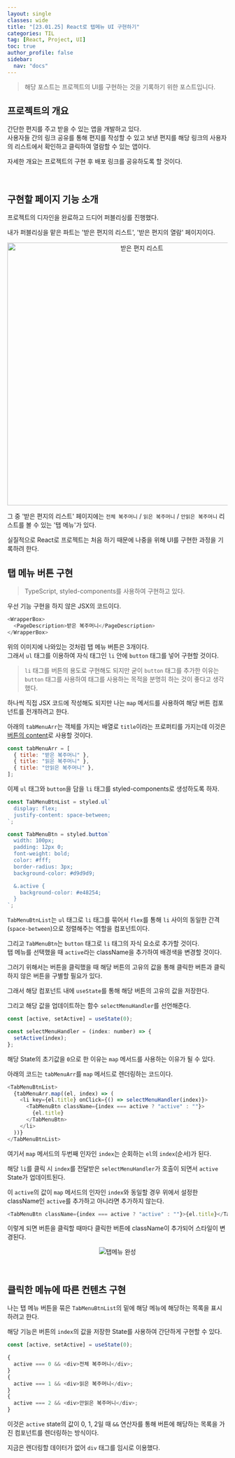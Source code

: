 ```yaml
---
layout: single
classes: wide
title: "[23.01.25] React로 탭메뉴 UI 구현하기"
categories: TIL
tag: [React, Project, UI]
toc: true
author_profile: false
sidebar:
  nav: "docs"
---
```


> 해당 포스트는 프로젝트의 UI를 구현하는 것을 기록하기 위한 포스트입니다.

## 프로젝트의 개요

간단한 편지를 주고 받을 수 있는 앱을 개발하고 있다. <br/>
사용자들 간의 링크 공유를 통해 편지를 작성할 수 있고 보낸 편지를 해당 링크의 사용자의 리스트에서 확인하고 클릭하여 열람할 수 있는 앱이다.

자세한 개요는 프로젝트의 구현 후 배포 링크를 공유하도록 할 것이다.

<br/>

## 구현할 페이지 기능 소개

프로젝트의 디자인을 완료하고 드디어 퍼블리싱를 진행했다.

내가 퍼블리싱을 맡은 파트는 '받은 편지의 리스트', '받은 편지의 열람' 페이지이다.

<p align="center">
<img height="600" src="https://user-images.githubusercontent.com/96808980/214553662-900efca3-97c0-4df2-a456-d18d6fd8cfdf.png" alt="받은 편지 리스트"/>
</p>

그 중 '받은 편지의 리스트' 페이지에는 `전체 복주머니` / `읽은 복주머니` / `안읽은 복주머니` 리스트를 볼 수 있는 '탭 메뉴'가 있다.

실질적으로 React로 프로젝트는 처음 하기 때문에 나중을 위해 UI를 구현한 과정을 기록하려 한다.

## 탭 메뉴 버튼 구현

> TypeScript, styled-components를 사용하여 구현하고 있다.

우선 기능 구현을 하지 않은 JSX의 코드이다.

```js
<WrapperBox>
  <PageDescription>받은 복주머니</PageDescription>
</WrapperBox>
```

위의 이미지에 나와있는 것처럼 탭 메뉴 버튼은 3개이다.<br/>
그래서 `ul` 태그를 이용하여 자식 태그인 `li` 안에 `button` 태그를 넣어 구현할 것이다.

> `li` 태그를 버튼의 용도로 구현해도 되지만 굳이 `button` 태그를 추가한 이유는 `button` 태그를 사용하여 태그를 사용하는 목적을 분명히 하는 것이 좋다고 생각했다.

하나씩 직접 JSX 코드에 작성해도 되지만 나는 `map` 메서드를 사용하여 해당 버튼 컴포넌트를 전개하려고 한다.

아래의 `tabMenuArr`는 객체를 가지는 배열로 `title`이라는 프로퍼티를 가지는데 이것은 <u>버튼의 content</u>로 사용할 것이다.

```js
const tabMenuArr = [
  { title: "받은 복주머니" },
  { title: "읽은 복주머니" },
  { title: "안읽은 복주머니" },
];
```

이제 `ul` 태그와 `button`을 담을 `li` 태그를 styled-components로 생성하도록 하자.

```js
const TabMenuBtnList = styled.ul`
  display: flex;
  justify-content: space-between;
`;

const TabMenuBtn = styled.button`
  width: 100px;
  padding: 12px 0;
  font-weight: bold;
  color: #fff;
  border-radius: 3px;
  background-color: #d9d9d9;

  &.active {
    background-color: #e48254;
  }
`;
```

`TabMenuBtnList`는 `ul` 태그로 `li` 태그를 묶어서 `flex`를 통해 `li` 사이의 동일한 간격(`space-between`)으로 정렬해주는 역할을 컴포넌트이다.

그리고 `TabMenuBtn`는 `button` 태그로 `li` 태그의 자식 요소로 추가할 것이다.<br/>
탭 메뉴를 선택했을 때 `active`라는 className을 추가하여 배경색을 변경할 것이다.

그러기 위해서는 버튼을 클릭했을 때 해당 버튼의 고유의 값을 통해 클릭한 버튼과 클릭하지 않은 버튼을 구별할 필요가 있다.

그래서 해당 컴포넌트 내에 `useState`를 통해 해당 버튼의 고유의 값을 저장한다.

그리고 해당 값을 업데이트하는 함수 `selectMenuHandler`를 선언해준다.

```js
const [active, setActive] = useState(0);

const selectMenuHandler = (index: number) => {
  setActive(index);
};
```

해당 State의 초기값을 `0`으로 한 이유는 `map` 메서드를 사용하는 이유가 될 수 있다.

아래의 코드는 `tabMenuArr`를 `map` 메서드로 렌더링하는 코드이다.

```js
<TabMenuBtnList>
  {tabMenuArr.map((el, index) => (
    <li key={el.title} onClick={() => selectMenuHandler(index)}>
      <TabMenuBtn className={index === active ? "active" : ""}>
        {el.title}
      </TabMenuBtn>
    </li>
  ))}
</TabMenuBtnList>
```

여기서 `map` 메서드의 두번째 인자인 `index`는 순회하는 `el`의 `index`(순서)가 된다.

해당 `li`를 클릭 시 `index`를 전달받은 `selectMenuHandler`가 호출이 되면서 `active` State가 업데이트된다.

이 `active`의 값이 `map` 메서드의 인자인 `index`와 동일할 경우 위에서 설정한 className인 `active`를 추가하고 아니라면 추가하지 않는다.

```js
<TabMenuBtn className={index === active ? "active" : ""}>{el.title}</TabMenuBtn>
```

이렇게 되면 버튼을 클릭할 때마다 클릭한 버튼에 className이 추가되어 스타일이 변경된다.

<p align="center">
<img src="https://user-images.githubusercontent.com/96808980/214558905-ccf3f74f-577b-44e9-bd0e-2744b156f1de.gif" alt="탭메뉴 완성"/>
</p>

<br/>

## 클릭한 메뉴에 따른 컨텐츠 구현

나는 탭 메뉴 버튼을 묶은 `TabMenuBtnList`의 밑에 해당 메뉴에 해당하는 목록을 표시하려고 한다.

해당 기능은 버튼의 `index`의 값을 저장한 State를 사용하여 간단하게 구현할 수 있다.

```js
const [active, setActive] = useState(0);
```

```js
{
  active === 0 && <div>전체 복주머니</div>;
}
{
  active === 1 && <div>읽은 복주머니</div>;
}
{
  active === 2 && <div>안읽은 복주머니</div>;
}
```

이것은 `active` state의 값이 0, 1, 2일 때 `&&` 연산자를 통해 버튼에 해당하는 목록을 가진 컴포넌트를 렌더링하는 방식이다.

지금은 렌더링할 데이터가 없어 `div` 태그를 임시로 이용했다.
